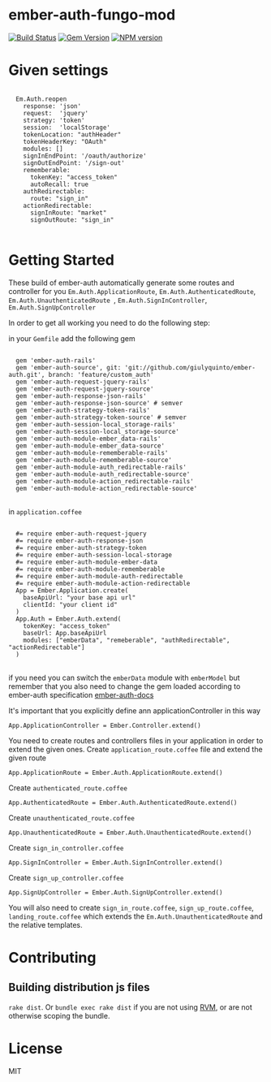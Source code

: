 ember-auth-fungo-mod
==========

[![Build Status](https://secure.travis-ci.org/heartsentwined/ember-auth.png)](http://travis-ci.org/heartsentwined/ember-auth)
[![Gem Version](https://badge.fury.io/rb/ember-auth-source.png)](http://badge.fury.io/rb/ember-auth-source)
[![NPM version](https://badge.fury.io/js/ember-auth.png)](http://badge.fury.io/js/ember-auth)

Given settings
=============
<pre>
<code>
  Em.Auth.reopen
    response: 'json'
    request:  'jquery'
    strategy: 'token'
    session:  'localStorage'
    tokenLocation: "authHeader"
    tokenHeaderKey: "OAuth"
    modules: []
    signInEndPoint: '/oauth/authorize'
    signOutEndPoint: '/sign-out'
    rememberable: 
      tokenKey: "access_token"
      autoRecall: true
    authRedirectable:
      route: "sign_in"
    actionRedirectable:
      signInRoute: "market"
      signOutRoute: "sign_in"
</code>
</pre>

Getting Started
=============

These build of ember-auth automatically generate some routes and controller for you
`Em.Auth.ApplicationRoute`, `Em.Auth.AuthenticatedRoute`, `Em.Auth.UnauthenticatedRoute
`, `Em.Auth.SignInController`, `Em.Auth.SignUpController`

In order to get all working you need to do the following step:

in your `Gemfile` add the following gem
<pre>
<code>
  gem 'ember-auth-rails' 
  gem 'ember-auth-source', git: 'git://github.com/giulyquinto/ember-auth.git', branch: 'feature/custom_auth'
  gem 'ember-auth-request-jquery-rails' 
  gem 'ember-auth-request-jquery-source'
  gem 'ember-auth-response-json-rails' 
  gem 'ember-auth-response-json-source' # semver
  gem 'ember-auth-strategy-token-rails' 
  gem 'ember-auth-strategy-token-source' # semver
  gem 'ember-auth-session-local_storage-rails' 
  gem 'ember-auth-session-local_storage-source'
  gem 'ember-auth-module-ember_data-rails' 
  gem 'ember-auth-module-ember_data-source'
  gem 'ember-auth-module-rememberable-rails' 
  gem 'ember-auth-module-rememberable-source'
  gem 'ember-auth-module-auth_redirectable-rails' 
  gem 'ember-auth-module-auth_redirectable-source'
  gem 'ember-auth-module-action_redirectable-rails' 
  gem 'ember-auth-module-action_redirectable-source'
</code>
</pre>

in `application.coffee`
<pre>
<code>
  #= require ember-auth-request-jquery
  #= require ember-auth-response-json
  #= require ember-auth-strategy-token
  #= require ember-auth-session-local-storage
  #= require ember-auth-module-ember-data
  #= require ember-auth-module-rememberable
  #= require ember-auth-module-auth-redirectable
  #= require ember-auth-module-action-redirectable
  App = Ember.Application.create(
    baseApiUrl: "your base api url"
    clientId: "your client id"
  )
  App.Auth = Ember.Auth.extend(
    tokenKey: "access_token"
    baseUrl: App.baseApiUrl
    modules: ["emberData", "remeberable", "authRedirectable", "actionRedirectable"]
  )
</code>
</pre>

if you need you can switch the `emberData` module with `emberModel` but remember that you also need to change the gem loaded according to ember-auth specification [ember-auth-docs](http://ember-auth.herokuapp.com/docs)

It's important that you explicitly define ann applicationController in this way
<pre><code>App.ApplicationController = Ember.Controller.extend()
</code></pre>

You need to create routes and controllers files in your application in order to extend the given ones.
Create `application_route.coffee` file and extend the given route
<pre><code>App.ApplicationRoute = Ember.Auth.ApplicationRoute.extend()</code></pre>

Create `authenticated_route.coffee`
<pre><code>App.AuthenticatedRoute = Ember.Auth.AuthenticatedRoute.extend()</code></pre>

Create `unauthenticated_route.coffee`
<pre><code>App.UnauthenticatedRoute = Ember.Auth.UnauthenticatedRoute.extend()</code></pre>

Create `sign_in_controller.coffee`
<pre><code>App.SignInController = Ember.Auth.SignInController.extend()</code></pre>

Create `sign_up_controller.coffee`
<pre><code>App.SignUpController = Ember.Auth.SignUpController.extend()</code></pre>

You will also need to create `sign_in_route.coffee`, `sign_up_route.coffee`, `landing_route.coffee` which extends the `Em.Auth.UnauthenticatedRoute` and the relative templates.

Contributing
============

Building distribution js files
------------------------------

`rake dist`. Or `bundle exec rake dist` if you are not using
[RVM](http://rvm.io/), or are not otherwise scoping the bundle.

License
=======

MIT
